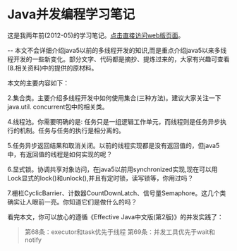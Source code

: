 Java并发编程学习笔记
======

这是我两年前(2012-05)的学习笔记。[点击直接访问web版页面](http://xionglie.github.io/notes-learning-java-concurrency/)。

--
本文不会详细介绍java5以前的多线程开发的知识,而是重点介绍java5以来多线程开发的一些新变化。部分文字、代码都是摘抄、提炼过来的，大家有兴趣可查看(8.相关资料)中的提供的原材料。

本文的主要内容如下：

2.集合类。主要介绍多线程开发中如何使用集合(三种方法)。建议大家关注一下java.util. concurrent包中的相关类。

4.线程池。你需要明确的是: 任务只是一组逻辑工作单元，而线程则是任务异步执行的机制。任务与任务的执行是相分离的。

5.任务异步返回结果和取消关闭。以前的线程实现都是没有返回值的，但java5中，有返回值的线程是如何实现的呢？

6.显式锁。协调共享对象访问，在java5以前用synchronized实现,现在可以用Lock显式的lock()和unlock(),并且有定时锁，读写锁等，你用过吗？

7.栅栏CyclicBarrier、计数器CountDownLatch、信号量Semaphore。这几个类确实让人眼前一亮。你知道它们是做什么的吗？

看完本文，你可以放心的遵循《Effective Java中文版(第2版)》的并发实践了：
>第68条：executor和task优先于线程
>第69条：并发工具优先于wait和notify

